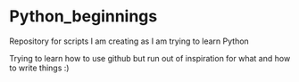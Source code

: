 # Python_beginnings
Repository for scripts I am creating as I am trying to learn Python

Trying to learn how to use github but run out of inspiration for what and how to write things :)
